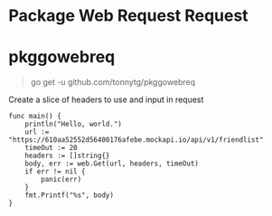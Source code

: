 # Package Web Request Request
# pkggowebreq

> go get -u github.com/tonnytg/pkggowebreq

Create a slice of headers to use and input in request 


    func main() {
        println("Hello, world.")
        url := "https://610aa52552d56400176afebe.mockapi.io/api/v1/friendlist"
        timeOut := 20
        headers := []string{}
        body, err := web.Get(url, headers, timeOut)
        if err != nil {
            panic(err)
        }
        fmt.Printf("%s", body)
    }
